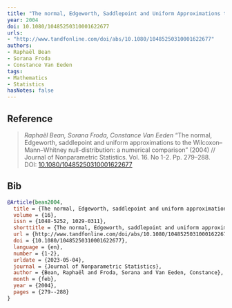 ```yaml
---
title: "The normal, Edgeworth, Saddlepoint and Uniform Approximations to the Wilcoxon–Mann–Whitney null-distribution: A Numerical Comparison"
year: 2004
doi: 10.1080/10485250310001622677
urls:
- "http://www.tandfonline.com/doi/abs/10.1080/10485250310001622677"
authors:
- Raphaël Bean
- Sorana Froda
- Constance Van Eeden
tags:
- Mathematics
- Statistics
hasNotes: false
---
```


## Reference

> <i>Raphaël Bean, Sorana Froda, Constance Van Eeden</i> “The normal, Edgeworth, saddlepoint and uniform approximations to the Wilcoxon–Mann–Whitney null-distribution: a numerical comparison” (2004) // Journal of Nonparametric Statistics. Vol.&nbsp;16. No&nbsp;1-2. Pp.&nbsp;279–288. DOI:&nbsp;<a href='https://doi.org/10.1080/10485250310001622677'>10.1080/10485250310001622677</a>

## Bib

```bib
@Article{bean2004,
  title = {The normal, Edgeworth, saddlepoint and uniform approximations to the Wilcoxon–Mann–Whitney null-distribution: a numerical comparison},
  volume = {16},
  issn = {1048-5252, 1029-0311},
  shorttitle = {The normal, Edgeworth, saddlepoint and uniform approximations to the Wilcoxon–Mann–Whitney null-distribution},
  url = {http://www.tandfonline.com/doi/abs/10.1080/10485250310001622677},
  doi = {10.1080/10485250310001622677},
  language = {en},
  number = {1-2},
  urldate = {2023-05-04},
  journal = {Journal of Nonparametric Statistics},
  author = {Bean, Raphaël and Froda, Sorana and Van Eeden, Constance},
  month = {feb},
  year = {2004},
  pages = {279--288}
}
```
